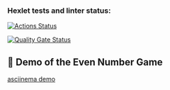 ### Hexlet tests and linter status:
[![Actions Status](https://github.com/Freemason-EAG/frontend-project-44/actions/workflows/hexlet-check.yml/badge.svg)](https://github.com/Freemason-EAG/frontend-project-44/actions)

[![Quality Gate Status](https://sonarcloud.io/api/project_badges/measure?project=Freemason-EAG_frontend-project-44&metric=alert_status)](https://sonarcloud.io/summary/new_code?id=Freemason-EAG_frontend-project-44)

## 🎥  Demo of the Even Number Game
[asciinema demo](https://asciinema.org/a/KHV8dqbARn8gvsNMNAiUKBBsv)
